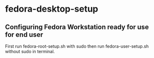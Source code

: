 # fedora-desktop-setup
## Configuring Fedora Workstation ready for use for end user
First run fedora-root-setup.sh with sudo then run fedora-user-setup.sh without sudo in terminal.
